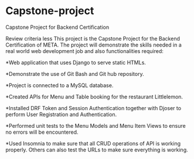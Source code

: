# Capstone-project
Capstone Project for Backend Certification

Review criteria
less 
This project is the Capstone Project for the Backend Certification of META. The project will demonstrate the skills needed in a real world web development job and also functionalities required:

*Web application that uses Django to serve static HTMLs.

*Demonstrate the use of Git Bash and Git hub repository.

*Project is connected to a MySQL database.

*Created APIs for Menu and Table booking for the restaurant Littlelemon.

*Installed DRF Token and Session Authentication together with Djoser to perform User Registration and Authentication.

*Performed unit tests to the Menu Models and Menu Item Views to ensure no errors will be encountered.

*Used Insomnia to make sure that all CRUD operations of API is working properly. Others can also test the URLs to make sure everything is working.
